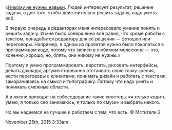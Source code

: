 # 

«[Никому не нужны навыки](http://ksoftware.livejournal.com/325314.html).
Людей интересует результат, решение задачи, а для того, чтобы
действительно решить задачу, надо уметь всё.

В первую очередь в редакторах меня интересовало умение понять и решить
задачу. И мне было совершенно всё равно, что кроме работы с текстом,
понадобится редактору для её решения — фотошоп или переговоры. Например,
в одном из проектов нужно было покопаться в программном коде, потому что
записи в любимом молескине — это, конечно, хорошо, но, блять, они никому
не нужны.»

Поэтому я умею программировать, верстать, рисовать интерфейсы, делать
доклады, аргументированно отстаивать свою точку зрения, вести переговоры
с клиентами, понимать дизайн и работать с текстами, заморачиваясь на
смысл и типографику. Потому что надо уметь и понимать смежные области.

А в жизни приходят на собеседование такие хипстеры «я только кодить
умею, я только сео занимаюсь, я только по смузи» и выбрать некого.

Но мы надеемся на лучшее и работаем с тем, что есть. © Мстители 2

<span id="timestamp"> November 25th, 2015 3:33am </span>
